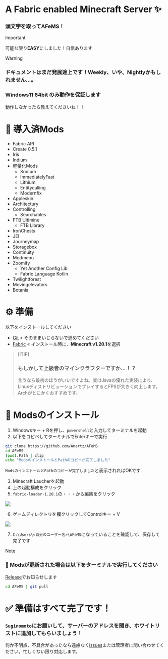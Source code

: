 <h1> A Fabric enabled Minecraft Server ✨</h1>

### 頭文字を取って<b>AFeMS</b>！

> [!IMPORTANT]
>  可能な限り<b>EASY</b>にしました！自信あります</p>

> [!WARNING]
> ### ドキュメントはまだ発展途上です！Weekly、いや、Nightlyかもしれません...。
> ### Windows11 64bit のみ動作を保証します
> 動作しなかったら教えてくださいね！！

# 📜 導入済Mods
- Fabric API
- Create 0.5.1
- Iris
- Indium
- 軽量化Mods
  - Sodium
  - ImmediatelyFast
  - Lithium
  - Entityculling
  - Modernfix
- Appleskin
- Architectury
- Controlling
  - Searchables
- FTB Ultimine
  - FTB Library
- IronChests
- JEI
- Journeymap
- Storagebox
- Continuity
- Modmenu
- Zoomify
  - Yet Another Config Lib
  - Fabric Language Kotlin
- Twilightforest
- Movingelevators
- Botania

# ⚙️ 準備

以下をインストールしてください

- [Git](https://github.com/git-for-windows/git/releases/download/v2.47.1.windows.2/Git-2.47.1.2-64-bit.exe)
< そのままいじらないで進めてください
- [Fabric](https://maven.fabricmc.net/net/fabricmc/fabric-installer/1.0.1/fabric-installer-1.0.1.exe)
< インストール時に、<b>Minecraft v1.20.1</b>を選択

>  [!TIP]
> ### もしかして上級者のマインクラフターですか...！？
> 言うなら最初のほうがいいですよね。実はJavaの優れた実装により、LinuxディストリビューションでプレイするとFPSが大きく向上します。Archがとにかくおすすめです。

# 🚀 Modsのインストール

1. Windowsキー + Rを押し、`powershell`と入力してターミナルを起動
2. 以下をコピペしてターミナルでEnterキーで実行
```bash
git clone https://github.com/Anertz/AFeMS
cd AFeMS
(pwd).Path | clip
echo "ModsのインストールとPathのコピーが完了しました"
```
`ModsのインストールとPathのコピーが完了しました`と表示されればOKです

3. Minecraft Laucherを起動
4. 上の起動構成をクリック
5. `fabric-loader-1.20.1`の・・・から編集をクリック

<p float="left">
  <img src="https://github.com/Anertz/AFeMS/blob/main/imgs/20250118_05h48m06s_grim.png"/>
</p>

6. ゲームディレクトリを欄クリックしてControlキー + V

<img src="https://github.com/Anertz/AFeMS/blob/main/imgs/20250118_17h50m55s_grim.png"/>

7. `C:\Users\<自分のユーザー名>\AFeMS`になっていることを確認して、保存して完了です


> [!NOTE]
> ### 📁 Modsが更新された場合は以下をターミナルで実行してください
> [Release](https://github.com/Anertz/AFeMS/releases)でお知らせします
> ```bash
> cd AFeMS | git pull
> ```

# ✅ 準備はすべて完了です！
### `Suginomoto`にお願いして、サーバーのアドレスを聞き、ホワイトリストに追加してもらいましょう！
何か不明点、不具合があったなら遠慮なく[issues](https://github.com/Anertz/AFeMS/issues)または管理者に問い合わせてください。忙しくない限り対応します。
